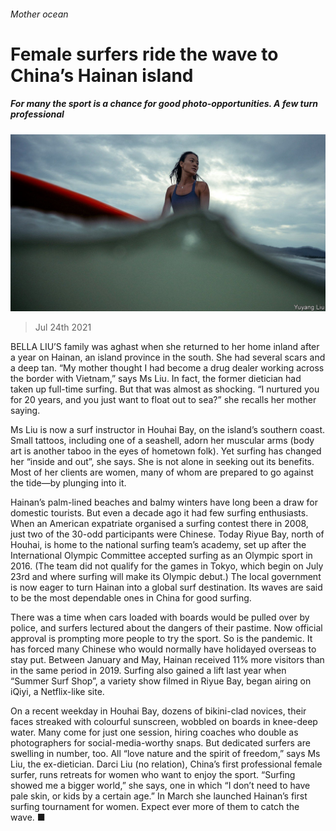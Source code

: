 ###### Mother ocean

# Female surfers ride the wave to China’s Hainan island 

##### For many the sport is a chance for good photo-opportunities. A few turn professional 

![image](images/20210724_CNP501.jpg) 

> Jul 24th 2021 

BELLA LIU’S family was aghast when she returned to her home inland after a year on Hainan, an island province in the south. She had several scars and a deep tan. “My mother thought I had become a drug dealer working across the border with Vietnam,” says Ms Liu. In fact, the former dietician had taken up full-time surfing. But that was almost as shocking. “I nurtured you for 20 years, and you just want to float out to sea?” she recalls her mother saying.

Ms Liu is now a surf instructor in Houhai Bay, on the island’s southern coast. Small tattoos, including one of a seashell, adorn her muscular arms (body art is another taboo in the eyes of hometown folk). Yet surfing has changed her “inside and out”, she says. She is not alone in seeking out its benefits. Most of her clients are women, many of whom are prepared to go against the tide—by plunging into it.


Hainan’s palm-lined beaches and balmy winters have long been a draw for domestic tourists. But even a decade ago it had few surfing enthusiasts. When an American expatriate organised a surfing contest there in 2008, just two of the 30-odd participants were Chinese. Today Riyue Bay, north of Houhai, is home to the national surfing team’s academy, set up after the International Olympic Committee accepted surfing as an Olympic sport in 2016. (The team did not qualify for the games in Tokyo, which begin on July 23rd and where surfing will make its Olympic debut.) The local government is now eager to turn Hainan into a global surf destination. Its waves are said to be the most dependable ones in China for good surfing.

There was a time when cars loaded with boards would be pulled over by police, and surfers lectured about the dangers of their pastime. Now official approval is prompting more people to try the sport. So is the pandemic. It has forced many Chinese who would normally have holidayed overseas to stay put. Between January and May, Hainan received 11% more visitors than in the same period in 2019. Surfing also gained a lift last year when “Summer Surf Shop”, a variety show filmed in Riyue Bay, began airing on iQiyi, a Netflix-like site.

On a recent weekday in Houhai Bay, dozens of bikini-clad novices, their faces streaked with colourful sunscreen, wobbled on boards in knee-deep water. Many come for just one session, hiring coaches who double as photographers for social-media-worthy snaps. But dedicated surfers are swelling in number, too. All “love nature and the spirit of freedom,” says Ms Liu, the ex-dietician. Darci Liu (no relation), China’s first professional female surfer, runs retreats for women who want to enjoy the sport. “Surfing showed me a bigger world,” she says, one in which “I don’t need to have pale skin, or kids by a certain age.” In March she launched Hainan’s first surfing tournament for women. Expect ever more of them to catch the wave. ■

